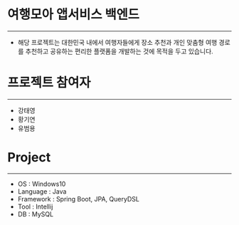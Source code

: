# 여행모아 앱서비스 백엔드
---------------------------------------
- 해당 프로젝트는 대한민국 내에서 여행자들에게 장소 추천과 개인 맞춤형 여행 경로를 추천하고 공유하는 편리한 플랫폼을 개발하는 것에 목적을 두고 있습니다.

# 프로젝트 참여자
---------------------------------------
- 강태영
- 황기연
- 유범용

# Project
---------------------------------------
- OS : Windows10
- Language : Java
- Framework : Spring Boot, JPA, QueryDSL
- Tool : Intellij
- DB : MySQL
